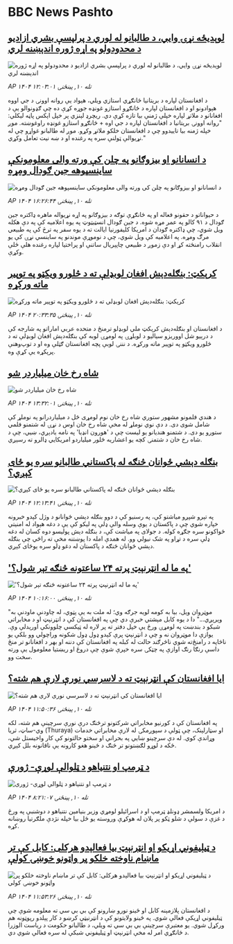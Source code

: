 # BBC News Pashto## [لوېدیځه نړۍ وایي، د طالبانو له لوري د پرلپسې بشري ازادیو د محدودولو په اړه ژوره اندېښنه لري](https://www.bbc.com/pashto/articles/clyxp5q1veqo?at_medium=RSS&at_campaign=rss?at_campaign=githubrss)![لوېدیځه نړۍ وایي، د طالبانو له لوري د پرلپسې بشري ازادیو د محدودولو په اړه ژوره اندېښنه لري](https://ichef.bbci.co.uk/ace/ws/240/cpsprodpb/3a62/live/ea8297b0-9f81-11f0-928c-71dbb8619e94.jpg)_AP ۱۴۰۴ تله ۱۰, پينځنۍ ۱۲:۰۳:۰۱_د افغانستان لپاره د بریتانیا ځانګړي استازي ویلي، هېواد یې روانه اوونۍ د جي اووه هېوادونو او د افغانستان لپاره د ځانګړو استازو غونډه جوړه کړې ده چې ګډونوالو یې د افغانانو د ملاتړ لپاره خپلې ژمنې بیا تازه کړې دي.
ریچرډ لېنزي پر خپل اېکس پاڼه لیکلي: "روانه اوونۍ بریتانیا د افغانستان لپاره د جي اوه + ځانګړو استازو غونډه راوغوښته. موږ خپله ژمنه بیا تاییدوو چې د افغانستان خلکو ملاتړ وکړو. موږ له طالبانو غواړو چې له نړيوالې ټولنې سره په رغنده او د ښه نیت تعامل وکړي."## [د انسانانو او بیزوګانو په چلن کې ورته والی معلومونکې ساینسپوهه جین ګودال ومړه](https://www.bbc.com/pashto/articles/cn4lp4zvr4ko?at_medium=RSS&at_campaign=rss?at_campaign=githubrss)![د انسانانو او بیزوګانو په چلن کې ورته والی معلومونکې ساینسپوهه جین ګودال ومړه](https://ichef.bbci.co.uk/ace/ws/240/cpsprodpb/6a6b/live/1ec17720-9f79-11f0-928c-71dbb8619e94.png)_AP ۱۴۰۴ تله ۱۰, پينځنۍ ۱۶:۲۶:۴۴_د حیواناتو د حقونو فعاله او په ځانګړې توګه د بیزوګانو په اړه نړیواله ماهره ډاکتره جین ګودال د ۹۱ کالو په عمر مړه شوه. د جین ګودال انسټیټوټ په یوه اعلامیه کې په دې هکله ویل شوي، چې ډاکتره ګودان د امریکا کلیفورنیا ایالت ته د یوه سفر په ترڅ کې په طبیعي مرګ ومړه. 
په اعلامیه کې ویل شوي، چې د نوموړې موندنو په ساینسي نړۍ کې یو انقلاب رامنځته کړ او دې زموږ د طبیعي چاپېریال ساتنې او پراختیا لپاره رغنده هلې ځلې وکړې.## [کرېکټ: بنګله‌دېش افغان لوبډلې ته د څلورو ویکټو په توپیر ماته ورکړه](https://www.bbc.com/pashto/articles/cg7dpx0ek3do?at_medium=RSS&at_campaign=rss?at_campaign=githubrss)![کرېکټ: بنګله‌دېش افغان لوبډلې ته د څلورو ویکټو په توپیر ماته ورکړه](https://ichef.bbci.co.uk/ace/ws/240/cpsprodpb/06e0/live/baa9a770-9fab-11f0-b741-177e3e2c2fc7.jpg)_AP ۱۴۰۴ تله ۱۰, پينځنۍ ۲۰:۳۳:۳۵_د افغانستان او بنګله‌دېش کرېکټ ملي لوبډلو ترمنځ د متحده عربي اماراتو په شارجه کې د درېیو شل اووریزو سیالیو د لوبلړۍ په لومړۍ لوبه کې بنګله‌دېش افغان لوبډلې ته د څلورو ویکټو په توپیر ماته ورکړه.
د نننۍ لوبې پچه افغانستان ګټلې وه او د توپ‌وهنې پرېکړه یې کړې وه.## [شاه رخ خان میلیاردر شو](https://www.bbc.com/pashto/articles/c4g98n02g5vo?at_medium=RSS&at_campaign=rss?at_campaign=githubrss)![شاه رخ خان میلیاردر شو](https://ichef.bbci.co.uk/ace/ws/240/cpsprodpb/df2d/live/0f19fbc0-9f70-11f0-92db-77261a15b9d2.png)_AP ۱۴۰۴ تله ۱۰, پينځنۍ ۱۳:۳۲:۰۱_د هندي فلمونو مشهور ستوري شاه رخ خان نوم لومړی ځل د میلیاردرانو په نوملړ کې شامل شوی دی. د دې نوي نوملړ له مخې شاه رخ خان اوس د نړۍ له شتمنو فلمي ستورو یو دی.
د شتمنو هندیانو یو لیست چې د 'هورون انډیا' په نامه یادېږي، ښيي، چې د شاه رخ خان د شتمنۍ کچه یو اعشاریه څلور میلیاردو امریکايي ډالرو ته رسېږي.## [ بنګله دېشي ځوانان څنګه له پاکستاني طالبانو سره یو ځای کېږي؟](https://www.bbc.com/pashto/articles/cm2zp2765lno?at_medium=RSS&at_campaign=rss?at_campaign=githubrss)![ بنګله دېشي ځوانان څنګه له پاکستاني طالبانو سره یو ځای کېږي؟](https://ichef.bbci.co.uk/ace/ws/240/cpsprodpb/48c8/live/4ea07470-9de7-11f0-92db-77261a15b9d2.jpg)_AP ۱۴۰۴ تله ۱۰, پينځنۍ ۱۲:۱۳:۴۱_په تېرو شپږو میاشتو کې، په رسنیو کې د دوو بنګله دېشي ځوانانو د وژل کېدو خبرونه خپاره شوي چې د پاکستان د یوې وسله والې ډلې په لیکو کې یې د دغه هېواد له امنیتي ځواکونو سره جګړه کوله. د جولای په میاشت کې، د بنګله دېش پولیسو دوه کسان له دغه ډلې سره د تړاو په شک نیولي وو. له همدې امله دا پوښتنه مخې ته راځي چې بنګله دېشي ځوانان څنګه د پاکستان له دغو ډلو سره یوځای کېږي.## ['په ما له انټرنېټ پرته ۲۴ ساعتونه څنګه تېر شول؟'](https://www.bbc.com/pashto/articles/cq8epj71p80o?at_medium=RSS&at_campaign=rss?at_campaign=githubrss)!['په ما له انټرنېټ پرته ۲۴ ساعتونه څنګه تېر شول؟'](https://ichef.bbci.co.uk/ace/ws/240/cpsprodpb/7dcd/live/794205b0-9f52-11f0-92db-77261a15b9d2.jpg)_AP ۱۴۰۴ تله ۱۰, پينځنۍ ۱۰:۱۶:۰۰_"موټروان ویل، بیا به کومه لویه جرګه وي؛ له ملت به یې پټوي، له چاودنې ماودنې به وېرېږي..." 
دا د یوه کابل مېشتي خبرې دي چې په افغانستان کې د انټرنېټ او د مخابراتي شبکو د بندښت په لومړۍ ورځ یې خپل دفتر ته پر لاره له ټېکسي چلوونکي اورېدلې وې.
یوازې دا موټروان نه و چې د انټرنېټ پرې کېدو ډول ډول شکونه وراچولي وو بلکې یو ناڅاپه د رامنځ‌ته شوي ناڅرګند حالت له کبله په افغانستان کې دننه او بهر د افغانانو تر منځ داسې رنګا رنګ اوازې په چټکۍ سره خپرې شوې چې دروغ او ریښتیا معلومول یې ورته سخت وو.## [ایا افغانستان کې انټرنېټ ته د لاسرسي نورې لارې هم شته؟](https://www.bbc.com/pashto/articles/c0q72pp4yv9o?at_medium=RSS&at_campaign=rss?at_campaign=githubrss)![ایا افغانستان کې انټرنېټ ته د لاسرسي نورې لارې هم شته؟](https://ichef.bbci.co.uk/ace/ws/240/cpsprodpb/310f/live/c69ea430-9eda-11f0-9cc3-55b0375a170c.jpg)_AP ۱۴۰۴ تله ۱۰, پينځنۍ ۱۱:۵۰:۳۶_په افغانستان کې د کورنیو مخابراتي شرکتونو ترڅنګ درې نورې سرچینې هم شته، لکه وي-ساټ، ثریا (Thuraya) او سټارلېنک، چې ټولې د سپوږمکۍ له لارې مخابراتي خدمات وړاندې کوي.
له دې سرچینو ښایي په بحراني‌ او سختو حالتونو کې کار واخیستل شي، ځکه د لوړو لګښتونو تر څنګ د ځینو هغو کارونه یې ناقانونه بلل کېږي.## [د ټرمپ او نتنیاهو د ټلوالې لوړې- ژورې ](https://www.bbc.com/pashto/articles/c4gk45yj3w5o?at_medium=RSS&at_campaign=rss?at_campaign=githubrss)![د ټرمپ او نتنیاهو د ټلوالې لوړې- ژورې ](https://ichef.bbci.co.uk/ace/ws/240/cpsprodpb/823a/live/74afaed0-9dfe-11f0-928c-71dbb8619e94.jpg)_AP ۱۴۰۴ تله ۱۰, پينځنۍ ۸:۲۱:۰۷_د امریکا ولسمشر ډونلډ ټرمپ او د اسرائیلو لومړي وزیر بنیامین نتنیاهو د دوشنبې په ورځ د غزې د سولې د شلو ټکو پر پلان له هوکړې وروسته یو ځل بیا خپله نژدې ملګرتیا روښانه کړه.## [د ټیلیفوني اړیکو او انټرنېټ بیا فعالېدو هرکلی: کابل کې تر ماښام ناوخته خلکو پر واټونو خوښۍ کولې](https://www.bbc.com/pashto/articles/clydp405l82o?at_medium=RSS&at_campaign=rss?at_campaign=githubrss)![د ټیلیفوني اړیکو او انټرنېټ بیا فعالېدو هرکلی: کابل کې تر ماښام ناوخته خلکو پر واټونو خوښۍ کولې](https://ichef.bbci.co.uk/ace/ws/240/cpsprodpb/08a0/live/4dabf2b0-9ee1-11f0-92db-77261a15b9d2.jpg)_AP ۱۴۰۴ تله ۱۰, پينځنۍ ۱۱:۵۳:۲۶_د افغانستان پلازمېنه کابل او ځینو نورو ښارونو کې بي بي سي ته معلومه شوې چې ټیلیفوني اړیکې فعالې شوي. په ځينو ولایتونو کې د انټرنیټي کرښو د کار پېلدو رپوټونه هم ورکړل شوي.
یو معتبرې سرچینې بي بي سي ته ویلي، د طالبانو حکومت د ریاست الوزرا د ځانګړي امر له مخې انټرنېټ او ټیلیفوني شبکې له سره فعالې شوي دي.